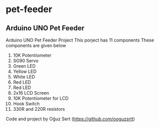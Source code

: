 # pet-feeder
Arduino UNO Pet Feeder
--------------------------------------
Arduino UNO Pet Feeder Project
This porject has 11 components
These components are given below
1. 10K Potentiometer
2. SG90 Servo
3. Green LED
4. Yellow LED
5. White LED
6. Red LED
7. Red LED
8. 2x16 LCD Screen
9. 10K Potentiometer for LCD
10. Hook Switch 
11. 330R and 220R resistors

Code and project by Oğuz Sert (https://github.com/ooguzsrtt)
